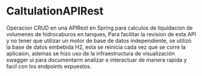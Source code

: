 # CaltulationAPIRest
Operacion CRUD en una APIRest en Spring para calculos de liquidacion de volumenes de hidrocaburos en tanques, Para facilitar la revision de esta API y no tener que utilizar un motor de base de datos independiente, se utilizó la base de datos embebida H2, esta se reinicia cada vez que se corre la aplicaion, ademas se hizo uso de la infraestructura de visualización swagger ui para documentarm analizar e interactuar de manera rapida y facil con los endpoints expuestos.
